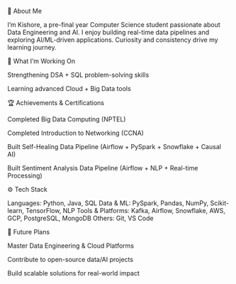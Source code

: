 👋 About Me

I’m Kishore, a pre-final year Computer Science student passionate about Data Engineering and AI.
I enjoy building real-time data pipelines and exploring AI/ML-driven applications.
Curiosity and consistency drive my learning journey.

🔭 What I’m Working On

Strengthening DSA + SQL problem-solving skills

Learning advanced Cloud + Big Data tools

🏆 Achievements & Certifications

Completed Big Data Computing (NPTEL)

Completed Introduction to Networking (CCNA)

Built Self-Healing Data Pipeline (Airflow + PySpark + Snowflake + Causal AI)

Built Sentiment Analysis Data Pipeline (Airflow + NLP + Real-time Processing)

⚙️ Tech Stack

Languages: Python, Java, SQL
Data & ML: PySpark, Pandas, NumPy, Scikit-learn, TensorFlow, NLP
Tools & Platforms: Kafka, Airflow, Snowflake, AWS, GCP, PostgreSQL, MongoDB
Others: Git, VS Code

🎯 Future Plans

Master Data Engineering & Cloud Platforms

Contribute to open-source data/AI projects

Build scalable solutions for real-world impact
